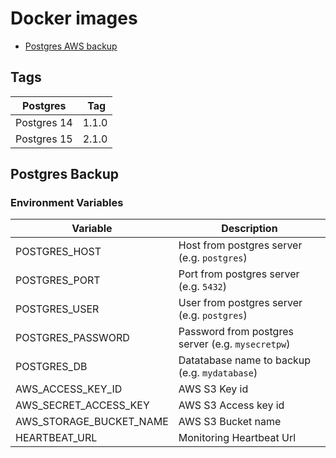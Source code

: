 # Docker images

- [Postgres AWS backup](https://hub.docker.com/r/projecttampah/postgres-backup)

## Tags

| Postgres    |  Tag  |
| ----------- | ----- |
| Postgres 14 | 1.1.0 |
| Postgres 15 | 2.1.0 |

## Postgres Backup

### Environment Variables

| Variable                | Description                                       |
| ----------------------- | ------------------------------------------------- |
| POSTGRES_HOST           | Host from postgres server (e.g. `postgres`)       |
| POSTGRES_PORT           | Port from postgres server (e.g. `5432`)           |
| POSTGRES_USER           | User from postgres server (e.g. `postgres`)       |
| POSTGRES_PASSWORD       | Password from postgres server (e.g. `mysecretpw`) |
| POSTGRES_DB             | Datatabase name to backup (e.g. `mydatabase`)     |
| AWS_ACCESS_KEY_ID       | AWS S3 Key id                                     |
| AWS_SECRET_ACCESS_KEY   | AWS S3 Access key id                              |
| AWS_STORAGE_BUCKET_NAME | AWS S3 Bucket name                                |
| HEARTBEAT_URL           | Monitoring Heartbeat Url                          |
